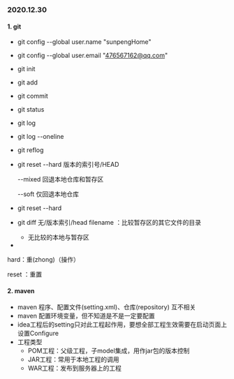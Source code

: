 ### 2020.12.30

#### 1.  git

- git config --global user.name "sunpengHome"

- git config --global user.email "476567162@qq.com"

- git init

- git add

- git commit

- git status

- git log

- git log --oneline

- git reflog

- git reset --hard 版本的索引号/HEAD

  --mixed 回退本地仓库和暂存区

  --soft 仅回退本地仓库

- git reset --hard 

- git  diff  无/版本索引/head  filename ：比较暂存区的其它文件的目录

  - 无比较的本地与暂存区

- 

hard：重(zhong)（操作）

reset ：重置



#### 2. maven

- maven 程序、配置文件(setting.xml)、仓库(repository) 互不相关
- maven 配置环境变量，但不知道是不是一定要配置
- idea工程后的setting只对此工程起作用，要想全部工程生效需要在启动页面上设置Configure
- 工程类型
  - POM工程：父级工程，子model集成，用作jar包的版本控制
  - JAR工程：常用于本地工程的调用
  - WAR工程：发布到服务器上的工程

























